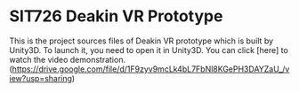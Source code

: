 # SIT726 Deakin VR Prototype

This is the project sources files of Deakin VR prototype which is built by Unity3D. To launch it, you need to open it in Unity3D.
You can click [here] to watch the video demonstration.(https://drive.google.com/file/d/1F9zyv9mcLk4bL7FbNl8KGePH3DAYZaU_/view?usp=sharing)
